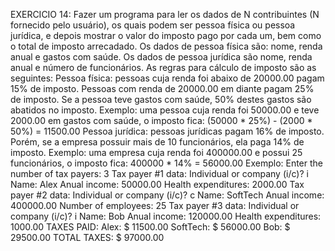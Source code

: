 EXERCICIO 14:
Fazer um programa para ler os dados de N contribuintes (N fornecido pelo usuário), os quais
podem ser pessoa física ou pessoa jurídica, e depois mostrar o valor do imposto pago por cada um,
bem como o total de imposto arrecadado.
Os dados de pessoa física são: nome, renda anual e gastos com saúde. Os dados de pessoa jurídica
são nome, renda anual e número de funcionários. As regras para cálculo de imposto são as
seguintes:
Pessoa física: pessoas cuja renda foi abaixo de 20000.00 pagam 15% de imposto. Pessoas com
renda de 20000.00 em diante pagam 25% de imposto. Se a pessoa teve gastos com saúde, 50%
destes gastos são abatidos no imposto.
Exemplo: uma pessoa cuja renda foi 50000.00 e teve 2000.00 em gastos com saúde, o imposto
fica: (50000 * 25%) - (2000 * 50%) = 11500.00
Pessoa jurídica: pessoas jurídicas pagam 16% de imposto. Porém, se a empresa possuir mais de 10
funcionários, ela paga 14% de imposto.
Exemplo: uma empresa cuja renda foi 400000.00 e possui 25 funcionários, o imposto fica:
400000 * 14% = 56000.00
Exemplo:
    Enter the number of tax payers: 3
    Tax payer #1 data:
    Individual or company (i/c)? i
    Name: Alex
    Anual income: 50000.00
    Health expenditures: 2000.00
    Tax payer #2 data:
    Individual or company (i/c)? c
    Name: SoftTech
    Anual income: 400000.00
    Number of employees: 25
    Tax payer #3 data:
    Individual or company (i/c)? i
    Name: Bob
    Anual income: 120000.00
    Health expenditures: 1000.00
    TAXES PAID:
    Alex: $ 11500.00
    SoftTech: $ 56000.00
    Bob: $ 29500.00
    TOTAL TAXES: $ 97000.00